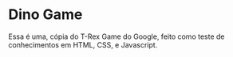 # Dino Game 

Essa é uma, cópia do T-Rex Game do Google, feito como teste de conhecimentos em HTML, CSS, e Javascript.